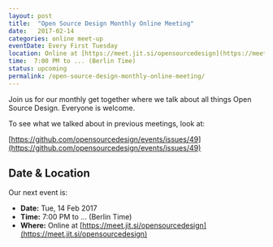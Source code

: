 ```yaml
---
layout: post
title:  "Open Source Design Monthly Online Meeting"
date:   2017-02-14
categories: online meet-up
eventDate: Every First Tuesday
location: Online at [https://meet.jit.si/opensourcedesign](https://meet.jit.si/opensourcedesign)
time:  7:00 PM to ... (Berlin Time)
status: upcoming
permalink: /open-source-design-monthly-online-meeting/
---
```


Join us for our monthly get together where we talk about all things Open Source Design. Everyone is welcome.

To see what we talked about in previous meetings, look at:

[https://github.com/opensourcedesign/events/issues/49](https://github.com/opensourcedesign/events/issues/49)

## Date & Location

Our next event is:

- **Date:** Tue, 14 Feb 2017
- **Time:** 7:00 PM to ... (Berlin Time)
- **Where:** Online at [https://meet.jit.si/opensourcedesign](https://meet.jit.si/opensourcedesign)
